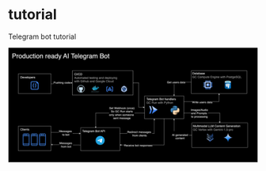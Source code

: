 # tutorial
Telegram bot tutorial

!["Components Architecture"](https://github.com/NikitiusIvanov/tutorial/blob/main/components-architecture.drawio.png)
